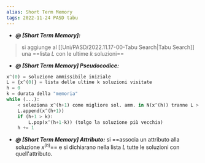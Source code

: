```yaml
---
alias: Short Term Memory
tags: 2022-11-24 PASD tabu
---
```


- ***@ [Short Term Memory]:***
> si aggiunge al [[Uni/PASD/2022.11.17-00-Tabu Search|Tabu Search]] una ==lista $L$ con le ultime $k$ soluzioni==
<!--ID: 1670236970565-->


- ***@ [Short Term Memory] Pseudocodice:***
	
```python
x^(0) = soluzione ammissibile iniziale
L = {x^(0)} = lista delle ultime k soluzioni visitate
h = 0
k = durata della "memoria"
while (...):
	< seleziona x^(h+1) come migliore sol. amm. in N(x^(h)) tranne L > (per evitare che la nuova soluzione sia in L)
	L.append(x^(h+1))
	if (h+1 > k):
		L.pop(x^(h+1-k)) (tolgo la soluzione più vecchia)
	h += 1
```
<!--ID: 1670236970569-->



- ***@ [Short Term Memory] Attributo:***
	 si ==associa un attributo alla soluzione $x^{(h)}$== e si dichiarano nella lista $L$ tutte le soluzioni con quell'attributo.
<!--ID: 1670236970574-->
